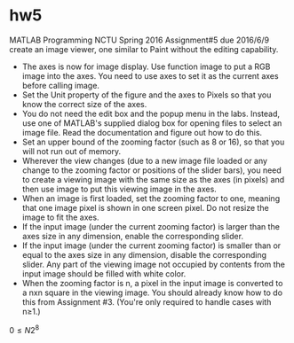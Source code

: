 # hw5
MATLAB Programming NCTU Spring 2016 Assignment#5 due 2016/6/9
create an image viewer, one similar to Paint without the editing capability.
- The axes is now for image display. Use function image to put a RGB image into the axes. You need
to use axes to set it as the current axes before
calling image.
- Set the Unit property of the figure and the axes to
Pixels so that you know the correct size of the
axes.
- You do not need the edit box and the popup menu in
the labs. Instead, use one of MATLAB's supplied dialog box for opening files to select an image file. Read
the documentation and figure out how to do this.
- Set an upper bound of the zooming factor (such as 8 or 16), so that you will not run out of memory.
- Wherever the view changes (due to a new image file loaded or any change to the zooming factor or
positions of the slider bars), you need to create a viewing image with the same size as the axes (in pixels)
and then use image to put this viewing image in the axes.
- When an image is first loaded, set the zooming factor to one, meaning that one image pixel is
shown in one screen pixel. Do not resize the image to fit the axes.
- If the input image (under the current zooming factor) is larger than the axes size in any dimension,
enable the corresponding slider.
- If the input image (under the current zooming factor) is smaller than or equal to the axes size in any
dimension, disable the corresponding slider. Any part of the viewing image not occupied by
contents from the input image should be filled with white color.
- When the zooming factor is n, a pixel in the input image is converted to a nxn square in the viewing
image. You should already know how to do this from Assignment #3. (You're only required to handle
cases with n≥1.)

$0\leq N 2^8$ 

